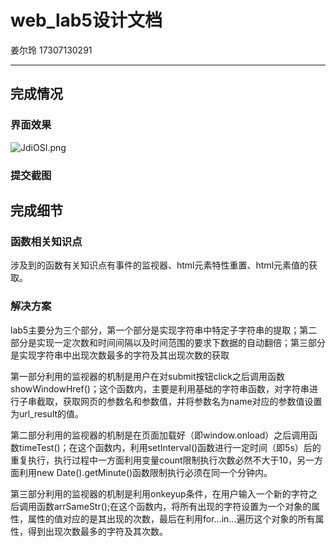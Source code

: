 # web_lab5设计文档
姜尔玲 17307130291
***

## 完成情况
### 界面效果
![JdiOSI.png](https://s1.ax1x.com/2020/04/23/JdiOSI.png)

### 提交截图


## 完成细节
### 函数相关知识点

涉及到的函数有关知识点有事件的监视器、html元素特性重置、html元素值的获取。

### 解决方案

lab5主要分为三个部分，第一个部分是实现字符串中特定子字符串的提取；第二部分是实现一定次数和时间间隔以及时间范围的要求下数据的自动翻倍；第三部分是实现字符串中出现次数最多的字符及其出现次数的获取

第一部分利用的监视器的机制是用户在对submit按钮click之后调用函数showWindowHref()；这个函数内，主要是利用基础的字符串函数，对字符串进行子串截取，获取网页的参数名和参数值，并将参数名为name对应的参数值设置为url_result的值。

第二部分利用的监视器的机制是在页面加载好（即window.onload）之后调用函数timeTest()；在这个函数内，利用setInterval()函数进行一定时间（即5s）后的重复执行，执行过程中一方面利用变量count限制执行次数必然不大于10，另一方面利用new Date().getMinute()函数限制执行必须在同一个分钟内。

第三部分利用的监视器的机制是利用onkeyup条件，在用户输入一个新的字符之后调用函数arrSameStr();在这个函数内，将所有出现的字符设置为一个对象的属性，属性的值对应的是其出现的次数，最后在利用for...in...遍历这个对象的所有属性，得到出现次数最多的字符及其次数。
